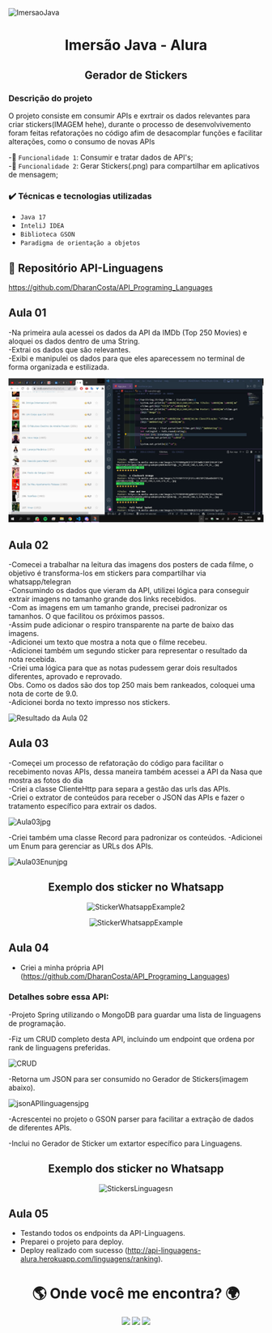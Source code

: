 ![ImersaoJava](https://user-images.githubusercontent.com/41304141/180502973-63a87ed9-fb0b-4e77-a70b-b7543e41025a.jpg)

<h1 align="center">Imersão Java - Alura</h1>
<h2 align="center">Gerador de Stickers</h2>

<h3> Descrição do projeto </h3>

O projeto consiste em consumir APIs e exrtrair os dados relevantes para criar stickers(IMAGEM hehe), durante o processo de desenvolvivemento foram feitas refatorações no código afim de desacomplar funções e facilitar alterações, como o consumo de novas APIs</br>

-🔨 `Funcionalidade 1`: Consumir e tratar dados de API's;</br>
-🔨 `Funcionalidade 2`: Gerar Stickers(.png) para compartilhar em aplicativos de mensagem;</br>


<h3> ✔️ Técnicas e tecnologias utilizadas </h3>
 
- ``Java 17``
- ``InteliJ IDEA``
- ``Biblioteca GSON``
- ``Paradigma de orientação a objetos``

## 📁 Repositório API-Linguagens

https://github.com/DharanCosta/API_Programing_Languages


## Aula 01

-Na primeira aula acessei os dados da API da IMDb (Top 250 Movies) e aloquei os dados dentro de uma String.</br>
-Extrai os dados que são relevantes.</br>
-Exibi e manipulei os dados para que eles aparecessem no terminal de forma organizada e estilizada.</br>

![Resultado da Aula 01](https://github.com/DharanCosta/ImersaoJava_Alura/blob/main/Assets/Captura%20de%20tela%202022-07-18%20211352.jpg?raw=true)


## Aula 02

-Comecei a trabalhar na leitura das imagens dos posters de cada filme, o objetivo é transforma-los em stickers para compartilhar via whatsapp/telegran</br>
-Consumindo os dados que vieram da API, utilizei lógica para conseguir extrair imagens no tamanho grande dos links recebidos. </br>
-Com as imagens em um tamanho grande, precisei padronizar os tamanhos. O que facilitou os próximos passos.</br>
-Assim pude adicionar o respiro transparente na parte de baixo das imagens.</br>
-Adicionei um texto que mostra a nota que o filme recebeu.</br>
-Adicionei também um segundo sticker para representar o resultado da nota recebida.</br>
-Criei uma lógica para que as notas pudessem gerar dois resultados diferentes, aprovado e reprovado.</br>
Obs. Como os dados são dos top 250 mais bem rankeados, coloquei uma nota de corte de 9.0.</br>
-Adicionei borda no texto impresso nos stickers.</br>

![Resultado da Aula 02](https://user-images.githubusercontent.com/41304141/179857515-a16a9661-2a94-4d82-a559-eccdfcba24fb.jpg)

## Aula 03

-Começei um processo de refatoração do código para facilitar o recebimento novas APIs, dessa maneira também acessei a API da Nasa que mostra as fotos do dia</br>
-Criei a classe ClienteHttp para separa a gestão das urls das APIs.</br>
-Criei o extrator de conteúdos para receber o JSON das APIs e fazer o tratamento específico para extrair os dados.</br>

![Aula03jpg](https://user-images.githubusercontent.com/41304141/180103992-73145793-5212-4323-8726-1e7facc67507.jpg)

-Criei também uma classe Record para padronizar os conteúdos.
-Adicionei um Enum para gerenciar as URLs dos APIs.</br>

![Aula03Enunjpg](https://user-images.githubusercontent.com/41304141/180104008-70686282-3d55-4f8b-b7f1-2726893e18f9.jpg)

<h2 align="center">Exemplo dos sticker no Whatsapp</h2>

<div align="center">
 
 ![StickerWhatsappExample2](https://user-images.githubusercontent.com/41304141/180104893-7dbd4fc8-a647-4ddb-b51e-0c9b4259e40f.jpg)

 ![StickerWhatsappExample](https://user-images.githubusercontent.com/41304141/180104578-0266c8c3-01cd-452d-9ce3-cfc483f05e92.jpg)
 
</div>

## Aula 04 

- Criei a minha própria API (https://github.com/DharanCosta/API_Programing_Languages)</br>

<h3>Detalhes sobre essa API:</h3>

-Projeto Spring utilizando o MongoDB para guardar uma lista de linguagens de programação.

-Fiz um CRUD completo desta API, incluindo um endpoint que ordena por rank de linguagens preferidas.

![CRUD](https://user-images.githubusercontent.com/41304141/180464673-204a2daa-a92d-4a31-addc-5cd3b35e11e1.jpg)

-Retorna um JSON para ser consumido no Gerador de Stickers(imagem abaixo).

![jsonAPIlinguagensjpg](https://user-images.githubusercontent.com/41304141/180462837-37cec6f0-3dc9-4d82-b204-21dc0b958d9d.jpg)

-Acrescentei no projeto o GSON parser para facilitar a extração de dados de diferentes APIs.

-Inclui no Gerador de Sticker um extartor específico para Linguagens.

<h2 align="center">Exemplo dos sticker no Whatsapp</h2>

<div align="center">

![StickersLinguagesn](https://user-images.githubusercontent.com/41304141/180466420-d78e27cc-b354-4de5-9943-284a88e7fe69.jpg)

 </div>
 
## Aula 05
- Testando todos os endpoints da API-Linguagens. </br>
- Preparei o projeto para deploy.</br>
- Deploy realizado com sucesso (http://api-linguagens-alura.herokuapp.com/linguagens/ranking).</br>

<h1 align="center">🌎 Onde você me encontra? 🌍</h1>

                                    
<div align="center" > 
  <a href="https://discord.gg/4j9jynF3" target="_blank"><img src="https://img.shields.io/badge/Discord-7289DA?style=for-the-badge&logo=discord&logoColor=white" target="_blank"></a> 
  <a href = "mailto:dharancosta@gmail.com"><img src="https://img.shields.io/badge/Gmail-D14836?style=for-the-badge&logo=gmail&logoColor=white" target="_blank"></a>
  <a href="https://www.linkedin.com/in/dharancosta/" target="_blank"><img src="https://img.shields.io/badge/-LinkedIn-%230077B5?style=for-the-badge&logo=linkedin&logoColor=white" target="_blank"></a> 
</div


